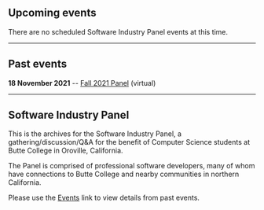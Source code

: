 ## Upcoming events

There are no scheduled Software Industry Panel events at this time.

---

## Past events

**18 November 2021** -- [Fall 2021 Panel](/docs/fall-2021/agenda) (virtual)

---

## Software Industry Panel

This is the archives for the Software Industry Panel, a gathering/discussion/Q&A for the benefit of Computer Science students at Butte College in Oroville, California.

The Panel is comprised of professional software developers, many of whom have connections to Butte College and nearby communities in northern California.

Please use the [Events](/docs/events) link to view details from past events.